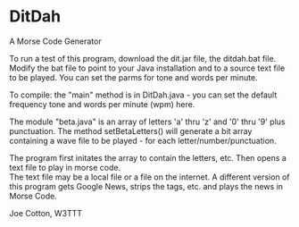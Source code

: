 # DitDah
A Morse Code Generator

To run a test of this program, download the dit.jar file, the ditdah.bat file.  Modify the bat file to point to your Java installation and to a source text file to be played. You can set the parms for tone and words per minute.   

To compile:
the "main" method is in DitDah.java - you can set the default frequency tone and words per minute (wpm) here.  

The module "beta.java" is an array of letters 'a' thru 'z' and '0' thru '9' plus punctuation.  The method setBetaLetters()  will generate a bit array containing a wave file to be played - for each letter/number/punctuation.  

The program first initates the array to contain the letters, etc. Then opens a text file to play in morse code.  
The text file may be a local file or a file on the internet.  A different version of this program gets Google News, strips the tags, etc. and plays the news in Morse Code.   

Joe Cotton, W3TTT
